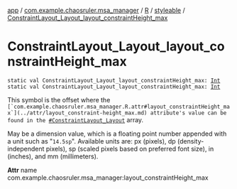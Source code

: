 [app](../../../index.md) / [com.example.chaosruler.msa_manager](../../index.md) / [R](../index.md) / [styleable](index.md) / [ConstraintLayout_Layout_layout_constraintHeight_max](.)

# ConstraintLayout_Layout_layout_constraintHeight_max

`static val ConstraintLayout_Layout_layout_constraintHeight_max: `[`Int`](https://kotlinlang.org/api/latest/jvm/stdlib/kotlin/-int/index.html)
`static val ConstraintLayout_Layout_layout_constraintHeight_max: `[`Int`](https://kotlinlang.org/api/latest/jvm/stdlib/kotlin/-int/index.html)

This symbol is the offset where the ``[`com.example.chaosruler.msa_manager.R.attr#layout_constraintHeight_max`](../attr/layout_constraint-height_max.md) attribute's value can be found in the ``[`#ConstraintLayout_Layout`](-constraint-layout_-layout.md) array.

May be a dimension value, which is a floating point number appended with a unit such as "`14.5sp`". Available units are: px (pixels), dp (density-independent pixels), sp (scaled pixels based on preferred font size), in (inches), and mm (millimeters).

**Attr**
name com.example.chaosruler.msa_manager:layout_constraintHeight_max

